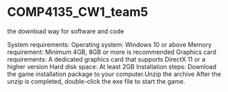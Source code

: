 # COMP4135_CW1_team5
the download way for software and code

System requirements:
Operating system: Windows 10 or above
Memory requirement: Minimum 4GB, 8GB or more is recommended
Graphics card requirements: A dedicated graphics card that supports DirectX 11 or a higher version
Hard disk space: At least 2GB
Installation steps:
Download the game installation package to your computer.Unzip the archive
After the unzip is completed, double-click the exe file to start the game.
